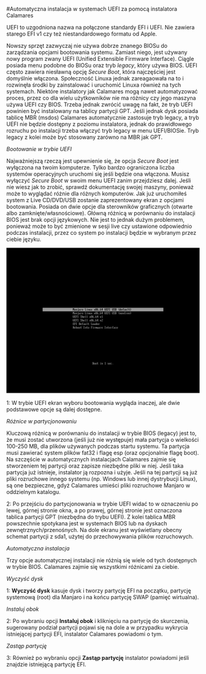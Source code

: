 ﻿#Automatyczna instalacja w systemach UEFI za pomocą instalatora Calamares

UEFI to uzgodniona nazwa na połączone standardy EFI i UEFI. Nie zawiera starego EFI v1 czy też niestandardowego formatu od Apple.

Nowszy sprzęt zazwyczaj nie używa dobrze znanego BIOSu do zarządzania opcjami bootowania systemu. Zamiast niego, jest używany nowy program zwany UEFI (Unified Extensible Firmware Interface). Ciągle posiada menu podobne do BIOSu oraz tryb *legacy*, który używa BIOS. UEFI często zawiera niesławną opcję *Secure Boot*, która najczęściej jest domyślnie włączona. Społeczność Linuxa jednak zareagaowała na to i rozwinęła środki by zainstalować i uruchomić Linuxa również na tych systemach. Niektóre instalatory jak Calamares mogą nawet automatyzować proces, przez co dla wielu użytkowników nie ma różnicy czy jego maszyna używa UEFI czy BIOS. Trzeba jednak zwrócić uwagę na fakt, że tryb UEFI powinien być instalowany na tablicy partycji GPT. Jeśli jednak dysk posiada tablicę MBR (msdos) Calamares automatycznie zastosuje tryb legacy, a tryb UEFI nie będzie dostępny z poziomu instalatora, jednak do prawidłowego rozruchu po instalacji trzeba włączyć tryb legacy w menu UEFI/BIOSie. Tryb legacy z kolei może być stosowany zarówno na MBR jak GPT.

*Bootowanie w trybie UEFI*

Najważniejszą rzeczą jest upewnienie się, że opcja *Secure Boot* jest wyłączona na twoim komputerze. Tylko bardzo ograniczona liczba systemów operacyjnych uruchomi się jeśli będzie ona włączona. Musisz wyłączyć *Secure Boot* w swoim menu UEFI zanim przejdziesz dalej. Jeśli nie wiesz jak to zrobić, sprawdź dokumentację swojej maszyny, ponieważ może to wyglądać różnie dla różnych komputerów. Jak już uruchomiłeś system z Live CD/DVD/USB zostanie zaprezentowany ekran z opcjami bootowania. Posiada on dwie opcje dla sterowników graficznych (otwarte albo zamknięte/własnościowe). Główną różnicą w porównaniu do instalacji BIOS jest brak opcji językowych. Nie jest to jednak dużym problemem, ponieważ może to być zmienione w sesji live czy ustawione odpowiednio podczas instalacji, przez co system po instalacji będzie w wybranym przez ciebie języku.

![](../images/uefi1.png)

1: W trybie UEFI ekran wyboru bootowania wygląda inaczej, ale dwie podstawowe opcje są dalej dostępne.

*Różnice w partycjonowaniu*

Kluczową różnicą w porównaniu do instalacji w trybie BIOS (legacy) jest to, że musi zostać utworzona (jeśli już nie występuje) mała partycja o wielkości 100-250 MB, dla plików używanych podczas startu systemu. Ta partycja musi zawierać system plików fat32 i flagę esp (oraz opcjonalnie flagę boot). Na szczęście w automatycznych instalacjach Calamares zajmie się stworzeniem tej partycji oraz zapisze niezbędne pliki w niej. Jeśli taka partycja już istnieje, instalator ją rozpozna i użyje. Jeśli na tej partycji są już pliki rozruchowe innego systemu (np. Windows lub innej dystrybucji Linux), są one bezpieczne, gdyż Calamares umieści pliki rozruchowe Manjaro w oddzielnym katalogu.

2: Po przejściu do partycjonowania w trybie UEFI widać to w oznaczeniu po lewej, górnej stronie okna, a po prawej, górnej stronie jest oznaczona tablica partycji GPT (niezbędna do trybu UEFI). Z kolei tablica MBR powszechnie spotykana jest w systemach BIOS lub na dyskach zewnętrznych/przenośnych. Na dole ekranu jest wyświetlany obecny schemat partycji z sda1, użytej do przechowywania plików rozruchowych.

*Automatyczna instalacja*

Trzy opcje automatycznej instalacji nie różnią się wiele od tych dostępnych w trybie BIOS. Calamares zajmie się wszystkimi różnicami za ciebie.

*Wyczyść dysk*

1: **Wyczyść dysk** kasuje dysk i tworzy partycję EFI na początku, partycję systemową (root) dla Manjaro i na końcu partycję SWAP (pamięć wirtualna).

*Instaluj obok*

2: Po wybraniu opcji **Instaluj obok** i kliknięciu na partycję do skurczenia, sugerowany podział partycji pojawi się na dole a w przypadku wykrycia istniejącej partycji EFI, instalator Calamares powiadomi o tym.

*Zastąp partycję*

3: Również po wybraniu opcji **Zastąp partycję** instalator powiadomi jeśli znajdzie istniejącą partycję EFI.
